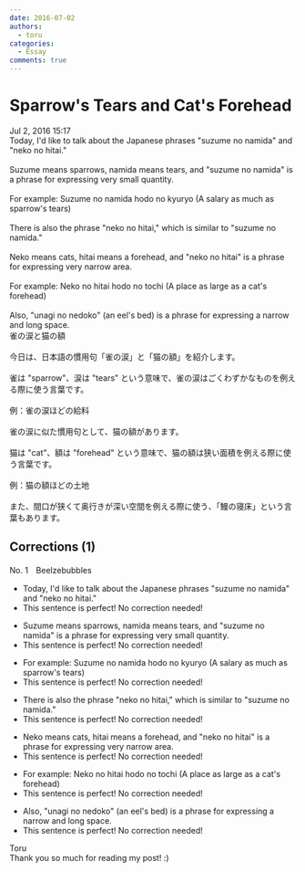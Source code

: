 ```yaml
---
date: 2016-07-02
authors:
  - toru
categories:
  - Essay
comments: true
---
```


# Sparrow's Tears and Cat's Forehead
<div class="date">Jul 2, 2016 15:17</div>
<div id="post"><div id="body_show_ori">
Today, I'd like to talk about the Japanese phrases "suzume no namida" and "neko no hitai."<br/><br/>Suzume means sparrows, namida means tears, and "suzume no namida" is a phrase for expressing very small quantity.<br/><br/>For example: Suzume no namida hodo no kyuryo (A salary as much as sparrow's tears)<br/><br/>There is also the phrase "neko no hitai," which is similar to "suzume no namida."<br/><br/>Neko means cats, hitai means a forehead, and "neko no hitai" is a phrase for expressing very narrow area.<br/><br/>For example: Neko no hitai hodo no tochi (A place as large as a cat's forehead)<br/><br/>Also, "unagi no nedoko" (an eel's bed) is a phrase for expressing a narrow  and long space.
</div></div>

<!-- more -->

<div id="post_ja"><div id="body_show_mo">
雀の涙と猫の額<br/><br/>今日は、日本語の慣用句「雀の涙」と「猫の額」を紹介します。<br/><br/>雀は "sparrow"、涙は "tears" という意味で、雀の涙はごくわずかなものを例える際に使う言葉です。<br/><br/>例：雀の涙ほどの給料<br/><br/>雀の涙に似た慣用句として、猫の額があります。<br/><br/>猫は "cat"、額は "forehead" という意味で、猫の額は狭い面積を例える際に使う言葉です。<br/><br/>例：猫の額ほどの土地<br/><br/>また、間口が狭くて奥行きが深い空間を例える際に使う、「鰻の寝床」という言葉もあります。
</div></div>

## Corrections (1)
<div id="block"><div class="first_name"> No. 1　<span class="just_name">Beelzebubbles</span></div><div id="block2">
<ul class="correction_field">
<li class="incorrect">Today, I'd like to talk about the Japanese phrases "suzume no namida" and "neko no hitai."</li>
<li class="corrected perfect">This sentence is perfect! No correction needed!</li>
</ul>
<ul class="correction_field">
<li class="incorrect">Suzume means sparrows, namida means tears, and "suzume no namida" is a phrase for expressing very small quantity.</li>
<li class="corrected perfect">This sentence is perfect! No correction needed!</li>
</ul>
<ul class="correction_field">
<li class="incorrect">For example: Suzume no namida hodo no kyuryo (A salary as much as sparrow's tears)</li>
<li class="corrected perfect">This sentence is perfect! No correction needed!</li>
</ul>
<ul class="correction_field">
<li class="incorrect">There is also the phrase "neko no hitai," which is similar to "suzume no namida."</li>
<li class="corrected perfect">This sentence is perfect! No correction needed!</li>
</ul>
<ul class="correction_field">
<li class="incorrect">Neko means cats, hitai means a forehead, and "neko no hitai" is a phrase for expressing very narrow area.</li>
<li class="corrected perfect">This sentence is perfect! No correction needed!</li>
</ul>
<ul class="correction_field">
<li class="incorrect">For example: Neko no hitai hodo no tochi (A place as large as a cat's forehead)</li>
<li class="corrected perfect">This sentence is perfect! No correction needed!</li>
</ul>
<ul class="correction_field">
<li class="incorrect">Also, "unagi no nedoko" (an eel's bed) is a phrase for expressing a narrow  and long space.</li>
<li class="corrected perfect">This sentence is perfect! No correction needed!</li>
</ul>
</div><div class="name"><span class="just_name">Toru</span><br>
Thank you so much for reading my post! :)
</div>
</div>
